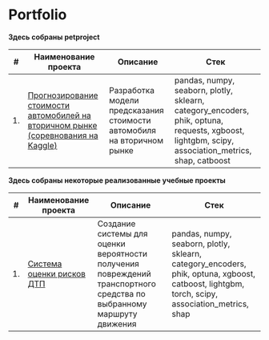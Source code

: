 # Portfolio

**Здесь собраны petproject**

| #  | Наименование проекта | Описание | Стек |
| -- | -------------------- | -------- | ---- |
| 1. | [Прогнозирование стоимости автомобилей на вторичном рынке (соревнования на Kaggle)](https://github.com/xswepp/Portfolio/tree/main/Forecasting%20the%20cost%20of%20cars%20on%20the%20secondary%20market) | Разработка модели предсказания стоимости автомобиля на вторичном рынке | pandas, numpy, seaborn, plotly, sklearn, category_encoders, phik, optuna, requests, xgboost, lightgbm, scipy, association_metrics, shap, catboost |

**Здесь собраны некоторые реализованные учебные проекты**

| #  | Наименование проекта | Описание | Стек |
| -- | -------------------- | -------- | ---- |
| 1. | [Система оценки рисков ДТП](https://github.com/xswepp/Portfolio/tree/main/Accident%20risk%20assessment%20system) | Cоздание системы для оценки вероятности получения повреждений транспортного средства по выбранному маршруту движения | pandas, numpy, seaborn, plotly, sklearn, category_encoders, phik, optuna, xgboost, catboost, lightgbm, torch, scipy, association_metrics, shap |
